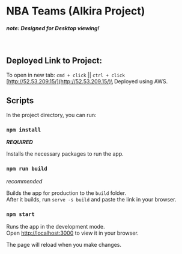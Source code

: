 # NBA Teams (Alkira Project)
#### *note: Designed for Desktop viewing!*
<br />

## Deployed Link to Project:
To open in new tab: `cmd + click` || `ctrl + click`\
[http://52.53.209.15/](http://52.53.209.15/)\
Deployed using AWS.
<br />

## Scripts

In the project directory, you can run:

### `npm install`
***REQUIRED***

Installs the necessary packages to run the app.

### `npm run build`
*recommended*

Builds the app for production to the `build` folder.\
After it builds, run `serve -s build` and paste the link in your browser.

### `npm start`

Runs the app in the development mode.\
Open [http://localhost:3000](http://localhost:3000) to view it in your browser.

The page will reload when you make changes.
